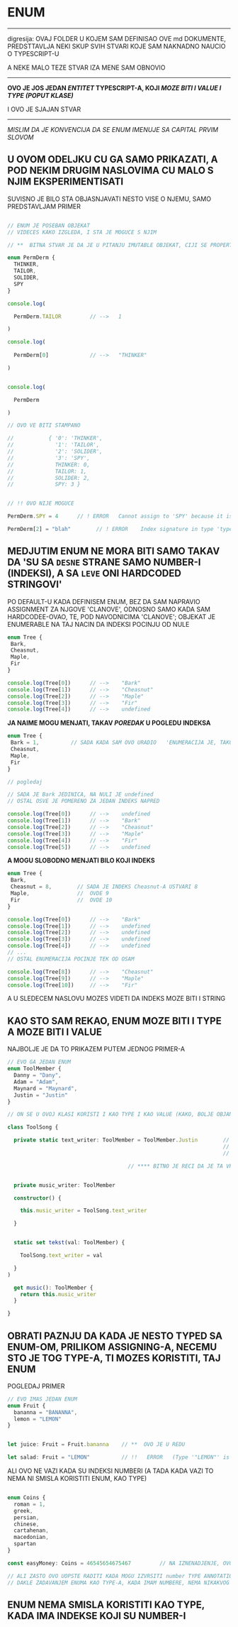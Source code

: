 # ENUM

******

digresija: OVAJ FOLDER U KOJEM SAM DEFINISAO OVE md DOKUMENTE, PREDSTTAVLJA NEKI SKUP SVIH STVARI KOJE SAM NAKNADNO NAUCIO O TYPESCRIPT-U

A NEKE MALO TEZE STVAR IZA MENE SAM OBNOVIO

******

**OVO JE JOS JEDAN *ENTITET* TYPESCRIPT-A, KOJI *MOZE BITI I VALUE I TYPE (POPUT KLASE)***

I OVO JE SJAJAN STVAR

******

*MISLIM DA JE KONVENCIJA DA SE ENUM IMENUJE SA CAPITAL PRVIM SLOVOM*

## U OVOM ODELJKU CU GA SAMO PRIKAZATI, A POD NEKIM DRUGIM NASLOVIMA CU MALO S NJIM EKSPERIMENTISATI

SUVISNO JE BILO STA OBJASNJAVATI NESTO VISE O NJEMU, SAMO PREDSTAVLJAM PRIMER

```typescript

// ENUM JE POSEBAN OBJEKAT
// VIDECES KAKO IZGLEDA, I STA JE MOGUCE S NJIM

// **  BITNA STVAR JE DA JE U PITANJU IMUTABLE OBJEKAT, CIJI SE PROPERTIJI, SAMO MOGU CITATI

enum PermDerm {
  THINKER,
  TAILOR,
  SOLIDER,
  SPY
}

console.log(

  PermDerm.TAILOR         // -->   1

)

console.log(
  
  PermDerm[0]             // -->   "THINKER"

)


console.log(

  PermDerm

)

// OVO VE BITI STAMPANO

//           { '0': 'THINKER',
//             '1': 'TAILOR',
//             '2': 'SOLIDER',
//             '3': 'SPY',
//             THINKER: 0,
//             TAILOR: 1,
//             SOLIDER: 2,
//             SPY: 3 }


// !! OVO NIJE MOGUCE

PermDerm.SPY = 4      // ! ERROR   Cannot assign to 'SPY' because it is a read-only property

PermDerm[2] = "blah"        // ! ERROR    Index signature in type 'typeof PermDerm' only permits reading
```

## MEDJUTIM ENUM NE MORA BITI SAMO TAKAV DA 'SU SA `DESNE` STRANE SAMO NUMBER-I (INDEKSI), A SA `LEVE` ONI HARDCODED STRINGOVI'

PO DEFAULT-U KADA DEFINISEM ENUM, BEZ DA SAM NAPRAVIO ASSIGNMENT ZA NJGOVE 'CLANOVE', ODNOSNO SAMO KADA SAM HARDCODEE-OVAO, TE, POD NAVODNICIMA 'CLANOVE'; OBJEKAT JE ENUMERABLE NA TAJ NACIN DA INDEKSI POCINJU OD NULE

```typescript
enum Tree {
 Bark,
 Cheasnut,
 Maple,
 Fir
}

console.log(Tree[0])      // -->    "Bark"
console.log(Tree[1])      // -->    "Cheasnut"
console.log(Tree[2])      // -->    "Maple"
console.log(Tree[3])      // -->    "Fir"
console.log(Tree[4])      // -->    undefined
```

**JA NAIME MOGU MENJATI, TAKAV *POREDAK* U POGLEDU INDEKSA**

```typescript
enum Tree {
 Bark = 1,          // SADA KADA SAM OVO URADIO   'ENUMERACIJA JE, TAKORECI POMERENA NAPRED'
 Cheasnut,
 Maple,
 Fir
}

// pogledaj

// SADA JE Bark JEDINICA, NA NULI JE undefined
// OSTAL OSVE JE POMERENO ZA JEDAN INDEKS NAPRED

console.log(Tree[0])      // -->    undefined
console.log(Tree[1])      // -->    "Bark"
console.log(Tree[2])      // -->    "Cheasnut"
console.log(Tree[3])      // -->    "Maple"
console.log(Tree[4])      // -->    "Fir"
console.log(Tree[5])      // -->    undefined
```

**A MOGU SLOBODNO MENJATI BILO KOJI INDEKS**

```typescript
enum Tree {
 Bark,
 Cheasnut = 8,        // SADA JE INDEKS Cheasnut-A USTVARI 8
 Maple,               //  OVDE 9
 Fir                  //  OVDE 10
}

console.log(Tree[0])      // -->    "Bark"
console.log(Tree[1])      // -->    undefined
console.log(Tree[2])      // -->    undefined
console.log(Tree[3])      // -->    undefined
console.log(Tree[4])      // -->    undefined
// ...
// OSTAL ENUMERACIJA POCINJE TEK OD OSAM

console.log(Tree[8])      // -->    "Cheasnut"
console.log(Tree[9])      // -->    "Maple"
console.log(Tree[10])     // -->    "Fir"
```

A U SLEDECEM NASLOVU MOZES VIDETI DA INDEKS MOZE BITI I STRING

## KAO STO SAM REKAO, ENUM MOZE BITI I TYPE A MOZE BITI I VALUE

NAJBOLJE JE DA TO PRIKAZEM PUTEM JEDNOG PRIMER-A

```typescript
// EVO GA JEDAN ENUM
enum ToolMember {  
  Danny = "Dany",
  Adam = "Adam",
  Maynard = "Maynard",
  Justin = "Justin"
}

// ON SE U OVOJ KLASI KORISTI I KAO TYPE I KAO VALUE (KAKO, BOLJE OBJANI OVO)

class ToolSong {

  private static text_writer: ToolMember = ToolMember.Justin        // KADA GA ZADAS KAO TYPE TO ZNACI
                                                                    // DA ONAJ ENTITET (U OVOM SLUCAJU STATIC MEMBER KLASE)
                                                                    // MORA IMATI VREDNOST, KOJA JE JEDNA OD VREDNOSTI DEFINISANA U ENUM-U

                                      // **** BITNO JE RECI DA JE TA VREDNOST ONE KOJA JE SA DESNE STRANE ASSIGNNMENT-A U ENUM-U


  private music_writer: ToolMember

  constructor() {

    this.music_writer = ToolSong.text_writer

  }


  static set tekst(val: ToolMember) {

    ToolSong.text_writer = val

  }
)

  get music(): ToolMember {
    return this.music_writer
  }

}
```

## OBRATI PAZNJU DA KADA JE NESTO TYPED SA ENUM-OM, PRILIKOM ASSIGNING-A, NECEMU STO JE TOG TYPE-A, TI MOZES KORISTITI, TAJ ENUM

POGLEDAJ PRIMER

```typescript
// EVO IMAS JEDAN ENUM
enum Fruit {
  bananna = "BANANNA",
  lemon = "LEMON"
}


let juice: Fruit = Fruit.bananna    // **  OVO JE U REDU

let salad: Fruit = "LEMON"          // !!   ERROR   (Type '"LEMON"' is not assignable to type 'Fruit')
```

ALI OVO NE VAZI KADA SU INDEKSI NUMBERI (A TADA KADA VAZI TO NEMA NI SMISLA KORISTITI ENUM, KAO TYPE)

```typescript

enum Coins {
  roman = 1,
  greek,
  persian,
  chinese,
  cartahenan,
  macedonian,
  spartan
}

const easyMoney: Coins = 46545654675467         // NA IZNENADJENJE, OVO JE VALIDNO

// ALI ZASTO OVO UOPSTE RADITI KADA MOGU IZVRSITI number TYPE ANNOTATION UMESTO TOGA
// DAKLE ZADAVANJEM ENUMA KAO TYPE-A, KADA IMAM NUMBERE, NEMA NIKAKVOG SMISLA
```

## ENUM NEMA SMISLA KORISTITI KAO TYPE, KADA IMA INDEKSE KOJI SU NUMBER-I

